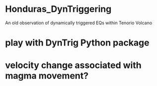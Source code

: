 # Honduras_DynTriggering
An old observation of dynamically triggered EQs within Tenorio Volcano

# play with DynTrig Python package 

# velocity change associated with magma movement?
